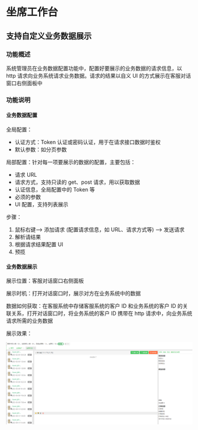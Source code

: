 # 坐席工作台

## 支持自定义业务数据展示

### 功能概述

系统管理员在业务数据配置功能中，配置好要展示的业务数据的请求信息，以 http 请求向业务系统请求业务数据。请求的结果以自义 UI 的方式展示在客服对话窗口右侧面板中

### 功能说明

#### 业务数据配置

全局配置：

- 认证方式：Token 认证或密码认证，用于在请求接口数据时鉴权
- 默认参数：如分页参数

局部配置：针对每一项要展示的数据的配置，主要包括：

- 请求 URL
- 请求方式，支持只读的 get、post 请求，用以获取数据
- 认证信息，全局配置中的 Token 等
- 必须的参数
- UI 配置，支持列表展示

步骤：

1. 鼠标右键--> 添加请求 (配置请求信息，如 URL、请求方式等) --> 发送请求
2. 解析请结果
3. 根据请求结果配置 UI
4. 预揽

#### 业务数据展示

展示位置：客服对话窗口右侧面板

展示时机：打开对话窗口时，展示对方在业务系统中的数据

数据如何获取：在客服系统中存储客服系统的客户 ID 和业务系统的客户 ID 的关联关系，打开对话窗口时，将业务系统的客户 ID 携带在 http 请求中，向业务系统请求所需的业务数据

展示效果：

![order.png](../assets/images/order.png)
